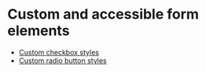 # Custom and accessible form elements

- [Custom checkbox styles](https://samikeijonen.github.io/styled-form-elements/src/checkbox/)
- [Custom radio button styles](https://samikeijonen.github.io/styled-form-elements/src/radio-button/)
